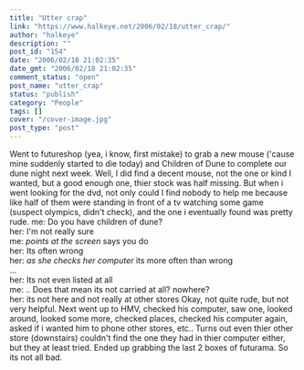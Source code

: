 ```yaml
---
title: "Utter crap"
link: "https://www.halkeye.net/2006/02/18/utter_crap/"
author: "halkeye"
description: ""
post_id: "154"
date: "2006/02/18 21:02:35"
date_gmt: "2006/02/18 21:02:35"
comment_status: "open"
post_name: "utter_crap"
status: "publish"
category: "People"
tags: []
cover: "/cover-image.jpg"
post_type: "post"
---
```


Went to futureshop (yea, i know, first mistake) to grab a new mouse ('cause mine suddenly started to die today) and Children of Dune to complete our dune night next week. Well, I did find a decent mouse, not the one or kind I wanted, but a good enough one, thier stock was half missing. But when i went looking for the dvd, not only could I find nobody to help me because like half of them were standing in front of a tv watching some game (suspect olympics, didn't check), and the one i eventually found was pretty rude. me: Do you have children of dune?  
her: I'm not really sure  
me: *points at the screen* says you do  
her: Its often wrong  
her: *as she checks her computer* its more often than wrong  
...  
her: Its not even listed at all  
me: .. Does that mean its not carried at all? nowhere?  
her: its not here and not really at other stores Okay, not quite rude, but not very helpful. Next went up to HMV, checked his computer, saw one, looked around, looked some more, checked places, checked his computer again, asked if i wanted him to phone other stores, etc.. Turns out even thier other store (downstairs) couldn't find the one they had in thier computer either, but they at least tried. Ended up grabbing the last 2 boxes of futurama. So its not all bad.